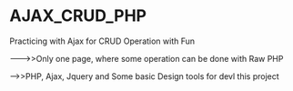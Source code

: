 # AJAX_CRUD_PHP
Practicing with Ajax for CRUD Operation with Fun

--->>Only one page, where some operation can be done with Raw PHP

-->>PHP, Ajax, Jquery and Some basic Design tools for devl this project


